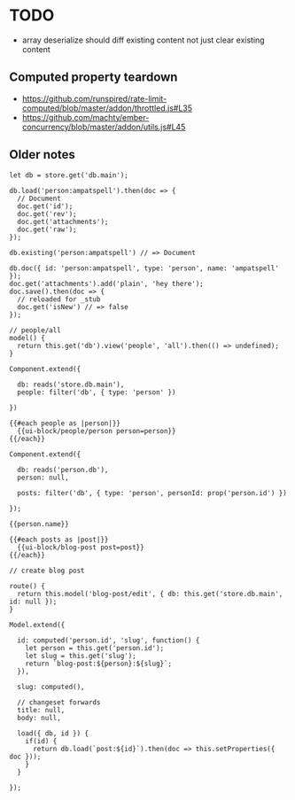 # TODO

* array deserialize should diff existing content not just clear existing content

## Computed property teardown

* https://github.com/runspired/rate-limit-computed/blob/master/addon/throttled.js#L35
* https://github.com/machty/ember-concurrency/blob/master/addon/utils.js#L45

## Older notes

```
let db = store.get('db.main');

db.load('person:ampatspell').then(doc => {
  // Document
  doc.get('id');
  doc.get('rev');
  doc.get('attachments');
  doc.get('raw');
});

db.existing('person:ampatspell') // => Document

db.doc({ id: 'person:ampatspell', type: 'person', name: 'ampatspell' });
doc.get('attachments').add('plain', 'hey there');
doc.save().then(doc => {
  // reloaded for _stub
  doc.get('isNew') // => false
});

// people/all
model() {
  return this.get('db').view('people', 'all').then(() => undefined);
}

Component.extend({

  db: reads('store.db.main'),
  people: filter('db', { type: 'person' })

})

{{#each people as |person|}}
  {{ui-block/people/person person=person}}
{{/each}}

Component.extend({

  db: reads('person.db'),
  person: null,

  posts: filter('db', { type: 'person', personId: prop('person.id') })

});

{{person.name}}

{{#each posts as |post|}}
  {{ui-block/blog-post post=post}}
{{/each}}

// create blog post

route() {
  return this.model('blog-post/edit', { db: this.get('store.db.main', id: null });
}

Model.extend({

  id: computed('person.id', 'slug', function() {
    let person = this.get('person.id');
    let slug = this.get('slug');
    return `blog-post:${person}:${slug}`;
  }),

  slug: computed(),

  // changeset forwards
  title: null,
  body: null,

  load({ db, id }) {
    if(id) {
      return db.load(`post:${id}`).then(doc => this.setProperties({ doc }));
    }
  }

});
```
